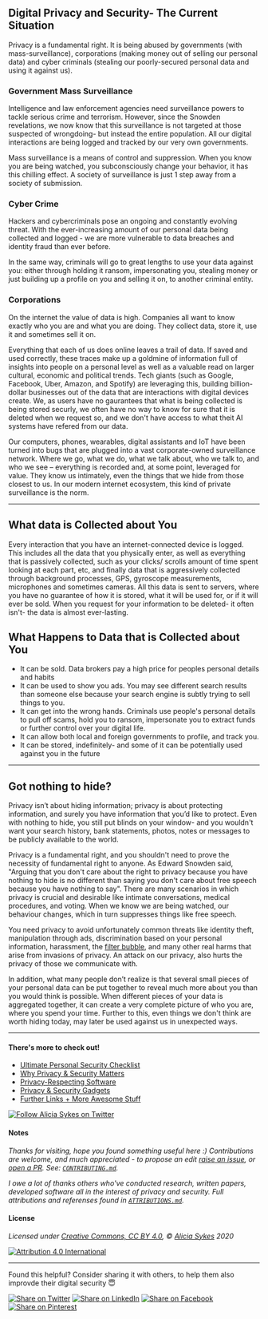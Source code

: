 ## Digital Privacy and Security- The Current Situation

Privacy is a fundamental right. It is being abused by governments (with mass-surveillance), corporations (making money out of selling our personal data) and cyber criminals (stealing our poorly-secured personal data and using it against us).

### Government Mass Surveillance
Intelligence and law enforcement agencies need surveillance powers to tackle serious crime and terrorism. However, since the Snowden revelations, we now know that this surveillance is not targeted at those suspected of wrongdoing- but instead the entire population. All our digital interactions are being logged and tracked by our very own governments.

Mass surveillance is a means of control and suppression. When you know you are being watched, you subconsciously change your behavior, it has this chilling effect. A society of surveillance is just 1 step away from a society of submission.

### Cyber Crime
Hackers and cybercriminals pose an ongoing and constantly evolving threat. With the ever-increasing amount of our personal data being collected and logged - we are more vulnerable to data breaches and identity fraud than ever before.

In the same way, criminals will go to great lengths to use your data against you: either through holding it ransom, impersonating you, stealing money or just building up a profile on you and selling it on, to another criminal entity.

### Corporations
On the internet the value of data is high. Companies all want to know exactly who you are and what you are doing. They collect data, store it, use it and sometimes sell it on.


Everything that each of us does online leaves a trail of data. If saved and used correctly, these traces make up a goldmine of information full of insights into people on a personal level as well as a valuable read on larger cultural, economic and political trends. Tech giants (such as Google, Facebook, Uber, Amazon, and Spotify) are leveraging this, building billion-dollar businesses out of the data that are interactions with digital devices create. We, as users have no gaurantees that what is being collected is being stored securly, we often have no way to know for sure that it is deleted when we request so, and we don't have access to what theit AI systems have refered from our data.

Our computers, phones, wearables, digital assistants and IoT have been turned into bugs that are plugged into a vast corporate-owned surveillance network. Where we go, what we do, what we talk about, who we talk to, and who we see – everything is recorded and, at some point, leveraged for value. They know us intimately, even the things that we hide from those closest to us. In our modern internet ecosystem, this kind of private surveillance is the norm.

---


## What data is Collected about You
Every interaction that you have an internet-connected device is logged. This includes all the data that you physically enter, as well as everything that is passively collected, such as your clicks/ scrolls amount of time spent looking at each part, etc, and finally data that is aggressively collected through background processes, GPS, gyroscope  measurements, microphones and sometimes cameras. All this data is sent to servers, where you have no guarantee of how it is stored, what it will be used for, or if it will ever be sold. When you request for your information to be deleted- it often isn't- the data is almost ever-lasting.


## What Happens to Data that is Collected about You
- It can be sold. Data brokers pay a high price for peoples personal details and habits
- It can be used to show you ads. You may see different search results than someone else because your search engine is subtly trying to sell things to you.
- It can get into the wrong hands. Criminals use people's personal details to pull off scams, hold you to ransom, impersonate you to extract funds or further control over your digital life.
- It can allow both local and foreign governments to profile, and track you.
- It can be stored, indefinitely- and some of it can be potentially used against you in the future

---

## Got nothing to hide?

Privacy isn’t about hiding information; privacy is about protecting information, and surely you have information that you’d like to protect. Even with nothing to hide, you still put blinds on your window- and you wouldn't want your search history, bank statements, photos, notes or messages to be publicly available to the world.

Privacy is a fundamental right, and you shouldn't need to prove the necessity of fundamental right to anyone. As Edward Snowden said, "Arguing that you don't care about the right to privacy because you have nothing to hide is no different than saying you don't care about free speech because you have nothing to say". There are many scenarios in which privacy is crucial and desirable like intimate conversations, medical procedures, and voting. When we know we are being watched, our behaviour changes, which in turn suppresses things like free speech.

You need privacy to avoid unfortunately common threats like identity theft, manipulation through ads, discrimination based on your personal information, harassment, the [filter bubble](https://spreadprivacy.com/filter-bubble/), and many other real harms that arise from invasions of privacy. An attack on our privacy, also hurts the privacy of those we communicate with.

In addition, what many people don’t realize is that several small pieces of your personal data can be put together to reveal much more about you than you would think is possible. When different pieces of your data is aggregated together, it can create a very complete picture of who you are, where you spend your time. Further to this, even things we don't think are worth hiding today, may later be used against us in unexpected ways.


----

#### There's more to check out!
- [Ultimate Personal Security Checklist](/README.md)
- [Why Privacy & Security Matters](/0_Why_It_Matters.md)
- [Privacy-Respecting Software](/5_Privacy_Respecting_Software.md)
- [Privacy & Security Gadgets](/6_Privacy_and-Security_Gadgets.md)
- [Further Links + More Awesome Stuff](/4_Privacy_And_Security_Links.md)

<a href="https://twitter.com/intent/follow?screen_name=Lissy_Sykes">
  <img src="https://img.shields.io/twitter/follow/Lissy_Sykes?style=social&logo=twitter" alt="Follow Alicia Sykes on Twitter">
</a>

#### Notes

*Thanks for visiting, hope you found something useful here :) Contributions are welcome, and much appreciated - to propose an edit [raise an issue](https://github.com/Lissy93/personal-security-checklist/issues/new/choose), or [open a PR](https://github.com/Lissy93/personal-security-checklist/pull/new/master). See: [`CONTRIBUTING.md`](/.github/CONTRIBUTING.md).*

*I owe a lot of thanks others who've conducted research, written papers, developed software all in the interest of privacy and security. Full attributions and referenses found in [`ATTRIBUTIONS.md`](/ATTRIBUTIONS.md).*

#### License

*Licensed under [Creative Commons, CC BY 4.0](https://creativecommons.org/licenses/by/4.0/), © [Alicia Sykes](https://aliciasykes.com) 2020*

[![Attribution 4.0 International](https://licensebuttons.net/l/by/3.0/88x31.png)](https://github.com/Lissy93/personal-security-checklist/blob/master/LICENSE.md)

----

Found this helpful? Consider sharing it with others, to help them also improvde their digital security 😇

[![Share on Twitter](https://i.ibb.co/2hqF59H/share-twitter.png)](http://twitter.com/share?text=Check%20out%20the%20Personal%20Cyber%20Security%20Checklist-%20an%20ultimate%20list%20of%20tips%20for%20protecting%20your%20digital%20security%20and%20privacy%20in%202020%2C%20with%20%40Lissy_Sykes%20%F0%9F%94%90%20%20%F0%9F%9A%80&url=https://github.com/Lissy93/personal-security-checklist)
[![Share on LinkedIn](https://i.ibb.co/9Ngh9jg/share-linkedin.png)](
http://www.linkedin.com/shareArticle?mini=true&url=https://github.com/Lissy93/personal-security-checklist&title=The%20Ultimate%20Personal%20Cyber%20Security%20Checklist&summary=%F0%9F%94%92%20A%20curated%20list%20of%20100%2B%20tips%20for%20protecting%20digital%20security%20and%20privacy%20in%202020&source=https://github.com/Lissy93)
[![Share on Facebook](https://i.ibb.co/cc6tFVj/share-facebook.png)](https://www.linkedin.com/shareArticle?mini=true&url=https%3A//github.com/Lissy93/personal-security-checklist&title=The%20Ultimate%20Personal%20Cyber%20Security%20Checklist&summary=%F0%9F%94%92%20A%20curated%20list%20of%20100%2B%20tips%20for%20protecting%20digital%20security%20and%20privacy%20in%202020&source=)
[![Share on Pinterest](https://i.ibb.co/x8L70b0/share-pinterest.png)](https://pinterest.com/pin/create/button/?url=https%3A//repository-images.githubusercontent.com/123631418/79c58980-3a13-11ea-97e8-e45591ef2d97&media=The%20Ultimate%20Personal%20Cyber%20Security%20Checklist&description=%F0%9F%94%92%20A%20curated%20list%20of%20100%2B%20tips%20for%20protecting%20digital%20security%20and%20privacy%20in%202020)
